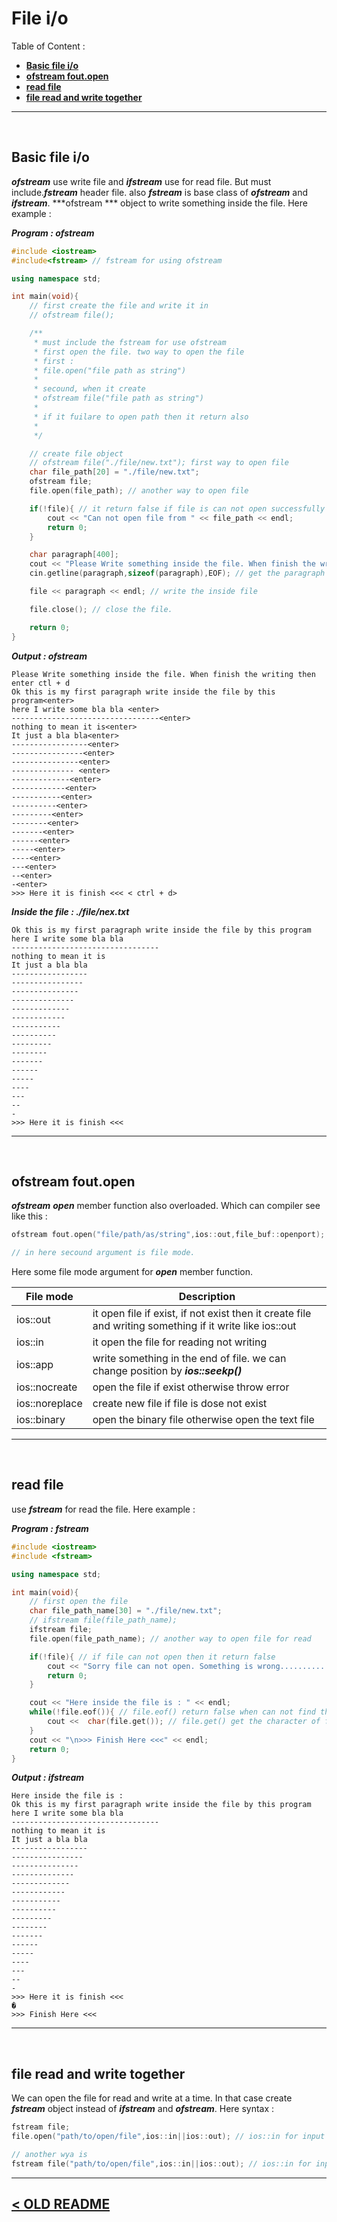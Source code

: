 File i/o 
=========

Table of Content : 
- **[Basic file i/o](#basic-file-io)**
- **[ofstream fout.open](#ofstream-foutopen)**
- **[read file](#read-file)**
- **[file read and write together](#file-read-and-write-together)**

<hr />
<br />

## Basic file i/o
***ofstream*** use write file and ***ifstream*** use for read file. But must include.***fstream*** header file. also ***fstream*** is base class of ***ofstream*** and ***ifstream***.
***ofstream *** object to write something inside the file. Here example : 

***Program : ofstream***
```cpp
#include <iostream>
#include<fstream> // fstream for using ofstream

using namespace std;

int main(void){
    // first create the file and write it in
    // ofstream file();

    /**
     * must include the fstream for use ofstream
     * first open the file. two way to open the file
     * first : 
     * file.open("file path as string")
     * 
     * secound, when it create
     * ofstream file("file path as string")
     * 
     * if it fuilare to open path then it return also 
     * 
     */

    // create file object
    // ofstream file("./file/new.txt"); first way to open file 
    char file_path[20] = "./file/new.txt";
    ofstream file;
    file.open(file_path); // another way to open file

    if(!file){ // it return false if file is can not open successfully
        cout << "Can not open file from " << file_path << endl;
        return 0;
    }

    char paragraph[400];
    cout << "Please Write something inside the file. When finish the writing then enter ctl + d" << endl;
    cin.getline(paragraph,sizeof(paragraph),EOF); // get the paragraph from user

    file << paragraph << endl; // write the inside file

    file.close(); // close the file.

    return 0;
}
```

***Output : ofstream***
```
Please Write something inside the file. When finish the writing then enter ctl + d
Ok this is my first paragraph write inside the file by this program<enter>
here I write some bla bla <enter>
---------------------------------<enter>
nothing to mean it is<enter>
It just a bla bla<enter>
-----------------<enter>
----------------<enter>
---------------<enter>
-------------- <enter>
-------------<enter>
------------<enter>
-----------<enter>
----------<enter>
---------<enter>
--------<enter>
-------<enter>
------<enter>
-----<enter>
----<enter>
---<enter>
--<enter>
-<enter>
>>> Here it is finish <<< < ctrl + d>
``` 

***Inside the file : ./file/nex.txt***
```
Ok this is my first paragraph write inside the file by this program
here I write some bla bla 
---------------------------------
nothing to mean it is
It just a bla bla
-----------------
----------------
---------------
--------------
-------------
------------
-----------
----------
---------
--------
-------
------
-----
----
---
--
-
>>> Here it is finish <<<

```

<hr />
<br />

## ofstream fout.open 
***ofstream*** ***open*** member function also overloaded. Which can compiler see like this : 
```cpp
ofstream fout.open("file/path/as/string",ios::out,file_buf::openport);

// in here secound argument is file mode. 
```

Here some file mode argument for ***open*** member function.

| File mode | Description                                                                                      |
|------------|---------------------------------------------------------------------- |
| ios::out    | it open file if exist, if not exist then it create file and writing something if it write like ios::out|ios:nocreate then it can not create new file |
| ios::in      | it open the file for reading not writing   |
| ios::app   | write something in the end of file. we can change position by ***ios::seekp()*** |
| ios::nocreate | open the file if exist otherwise throw error |
| ios::noreplace | create new file if file is dose not exist | 
| ios::binary      |  open the binary file otherwise open the text file |

<hr />
<br />

## read file
use ***fstream*** for read the file. Here example : 

***Program : fstream***
```cpp
#include <iostream>
#include <fstream>

using namespace std;

int main(void){
    // first open the file
    char file_path_name[30] = "./file/new.txt";
    // ifstream file(file_path_name);
    ifstream file;
    file.open(file_path_name); // another way to open file for read

    if(!file){ // if file can not open then it return false
        cout << "Sorry file can not open. Something is wrong...................." << endl;
        return 0;
    }

    cout << "Here inside the file is : " << endl;
    while(!file.eof()){ // file.eof() return false when can not find the eof which is exist end of file.
        cout <<  char(file.get()); // file.get() get the character of file one by one. start with first character. 
    }
    cout << "\n>>> Finish Here <<<" << endl;
    return 0;
}
```

***Output : ifstream***
```
Here inside the file is : 
Ok this is my first paragraph write inside the file by this program
here I write some bla bla 
---------------------------------
nothing to mean it is
It just a bla bla
-----------------
----------------
---------------
--------------
-------------
------------
-----------
----------
---------
--------
-------
------
-----
----
---
--
-
>>> Here it is finish <<<
�
>>> Finish Here <<<
```

<hr />
<br />

## file read and write together
We can open the file for read and write at a time. In that case create ***fstream*** object instead of ***ifstream*** and ***ofstream***. Here syntax :

```cpp
fstream file;
file.open("path/to/open/file",ios::in||ios::out); // ios::in for input and ios::out for output

// another wya is
fstream file("path/to/open/file",ios::in||ios::out); // ios::in for input and ios::out for output
```

<hr />

[< OLD README](./../README.md)
-----------